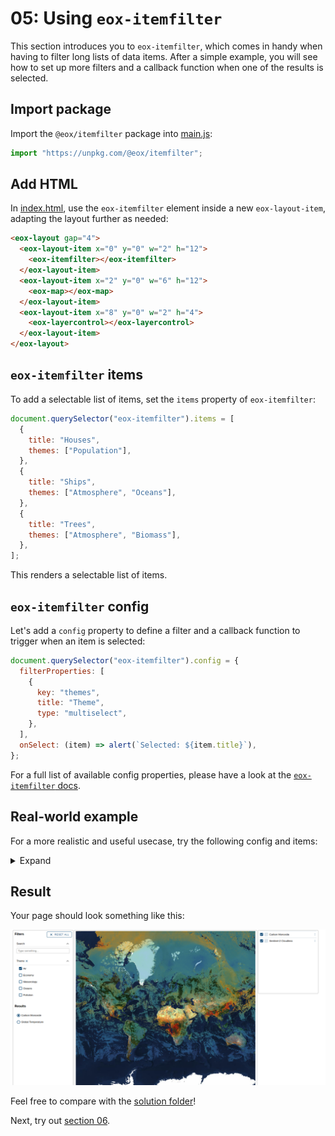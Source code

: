 # 05: Using `eox-itemfilter`

This section introduces you to `eox-itemfilter`, which comes in handy when having to filter long lists of data items. After a simple example, you will see how to set up more filters and a callback function when one of the results is selected.

## Import package

Import the `@eox/itemfilter` package into [main.js](./main.js):

```js
import "https://unpkg.com/@eox/itemfilter";
```

## Add HTML

In [index.html](./index.html), use the `eox-itemfilter` element inside a new `eox-layout-item`, adapting the layout further as needed:

```html
<eox-layout gap="4">
  <eox-layout-item x="0" y="0" w="2" h="12">
    <eox-itemfilter></eox-itemfilter>
  </eox-layout-item>
  <eox-layout-item x="2" y="0" w="6" h="12">
    <eox-map></eox-map>
  </eox-layout-item>
  <eox-layout-item x="8" y="0" w="2" h="4">
    <eox-layercontrol></eox-layercontrol>
  </eox-layout-item>
</eox-layout>
```

## `eox-itemfilter` items

To add a selectable list of items, set the `items` property of `eox-itemfilter`:

```js
document.querySelector("eox-itemfilter").items = [
  {
    title: "Houses",
    themes: ["Population"],
  },
  {
    title: "Ships",
    themes: ["Atmosphere", "Oceans"],
  },
  {
    title: "Trees",
    themes: ["Atmosphere", "Biomass"],
  },
];
```

This renders a selectable list of items.

## `eox-itemfilter` config

Let's add a `config` property to define a filter and a callback function to trigger when an item is selected:

```js
document.querySelector("eox-itemfilter").config = {
  filterProperties: [
    {
      key: "themes",
      title: "Theme",
      type: "multiselect",
    },
  ],
  onSelect: (item) => alert(`Selected: ${item.title}`),
};
```

For a full list of available config properties, please have a look at the [`eox-itemfilter` docs](https://eox-a.github.io/EOxElements/?path=/docs/elements-eox-itemfilter--docs).

## Real-world example

For a more realistic and useful usecase, try the following config and items:

<details>
<summary>Expand</summary>

```js
Object.assign(document.querySelector("eox-itemfilter"), {
  config: {
    filterProperties: [
      // added full-text search filter
      {
        keys: ["title"],
        title: "Search",
        type: "text",
        expanded: true,
      },
      {
        key: "themes",
        title: "Theme",
        type: "multiselect",
        expanded: true,
      },
    ],
    onSelect: (item) => {
      const eoxMap = document.querySelector("eox-map");
      // fetch the STAC collection
      fetch(item.stac)
        .then((response) => response.json())
        .then((json) => {
          // find the link with `rel` "wms"
          const wmsLink = json.links.find((l) => l.rel === "wms");
          // push the new layer definition to the eox-map layers
          eoxMap.layers = [
            {
              type: "Tile",
              properties: {
                id: item.id,
                title: item.title,
              },
              source: {
                type: "TileWMS",
                url: wmsLink.href,
                params: {
                  LAYERS: wmsLink["wms:layers"],
                },
              },
            },
            ...eoxMap.layers,
          ];
        });
    },
  },
  items: [
    {
      title: "Global Temperature",
      id: "global-temperature",
      themes: ["Air", "Meteorology"],
      stac: "https://eurodatacube.github.io/eodash-catalog/RACE/meteorological_variables/temperature/collection.json",
    },
    {
      title: "Carbon Monoxide",
      id: "carbon-monoxide",
      themes: ["Air", "Pollution"],
      stac: "https://eurodatacube.github.io/eodash-catalog/RACE/global_parameters/CO_3_daily/collection.json",
    },
    {
      title: "Vessel Density",
      id: "vessel-density",
      themes: ["Economy", "Oceans"],
      stac: "https://eurodatacube.github.io/eodash-catalog/RACE/vessel_density/vessel_density_all/collection.json",
    },
  ],
});
```

</details>

## Result

Your page should look something like this:

![](../screenshots/05.png)

Feel free to compare with the [solution folder](./solution/)!

Next, try out [section 06](../06-eox-stacinfo/README.md).
